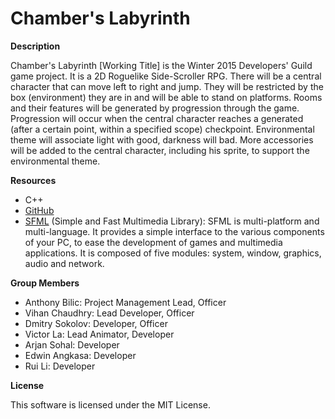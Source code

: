 # Chamber's Labyrinth

**Description**

  Chamber's Labyrinth [Working Title] is the Winter 2015 Developers' Guild game project. It is a 2D Roguelike Side-Scroller RPG.
  There will be a central character that can move left to right and jump. They will be restricted by the box (environment) they are in and will be able to stand on platforms. 
  Rooms and their features will be generated by progression through the game. Progression will occur when the central character reaches a generated (after a certain point, within a specified scope) checkpoint.
  Environmental theme will associate light with good, darkness will bad. More accessories will be added to the central character, including his sprite, to support the environmental theme.
  
**Resources**

- C++
- [GitHub](https://github.com/)
- [SFML](http://www.sfml-dev.org/) (Simple and Fast Multimedia Library): SFML is multi-platform and multi-language. It provides a simple interface to the various components of your PC, to ease the development of games and multimedia applications. It is composed of five modules: system, window, graphics, audio and network.

**Group Members**

- Anthony Bilic: Project Management Lead, Officer
- Vihan Chaudhry: Lead Developer, Officer
- Dmitry Sokolov: Developer, Officer
- Victor La: Lead Animator, Developer
- Arjan Sohal: Developer
- Edwin Angkasa: Developer
- Rui Li: Developer

**License**

This software is licensed under the MIT License.
